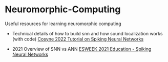 # Neuromorphic-Computing
Useful resources for learning neuromorphic computing

- Technical details of how to build snn and how sound localization works (with code) [Cosyne 2022 Tutorial on Spiking Neural Networks](https://neural-reckoning.github.io/cosyne-tutorial-2022/)

- 2021 Overview of SNN vs ANN [ESWEEK 2021 Education - Spiking Neural Networks](https://www.youtube.com/watch?v=7TybETlCslM&t=6171s)

